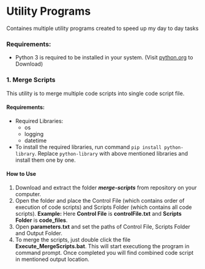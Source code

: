 # Utility Programs
Containes multiple utility programs created to speed up my day to day tasks

### Requirements:
- Python 3 is required to be installed in your system. (Visit [python.org](https://www.python.org/downloads/) to Download)

### 1. Merge Scripts
This utility is to merge multiple code scripts into single code script file.

#### Requirements:
- Required Libraries:
  - os
  - logging
  - datetime
- To install the required libraries, run command `pip install python-library`. Replace `python-library` with above mentioned libraries and install them one by one.

#### How to Use
1. Download and extract the folder **_merge-scripts_** from repository on your computer.
2. Open the folder and place the Control File (which contains order of execution of code scripts) and Scripts Folder (which contains all code scripts). **Example:** Here **Control File** is **controlFile.txt** and **Scripts Folder** is **code_files**.
3. Open **parameters.txt** and set the paths of Control File, Scripts Folder and Output Folder.
4. To merge the scripts, just double click the file **Execute_MergeScripts.bat**. This will start executiong the program in command prompt. Once completed you will find combined code script in mentioned output location.
